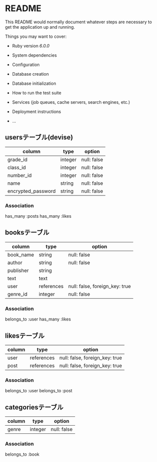# README

This README would normally document whatever steps are necessary to get the
application up and running.

Things you may want to cover:

* Ruby version
_6.0.0_

* System dependencies

* Configuration

* Database creation

* Database initialization

* How to run the test suite

* Services (job queues, cache servers, search engines, etc.)

* Deployment instructions

* ...

## usersテーブル(devise)
|column            |type   |option     |
|------------------|-------|-----------|
|grade_id          |integer|null: false|
|class_id          |integer|null: false|
|number_id         |integer|null: false|
|name              |string |null: false|
|encrypted_password|string |null: false|

### Association
has_many :posts
has_many :likes


## booksテーブル
|column            |type       |option                        |
|------------------|-----------|------------------------------|
|book_name         |string     |null: false                   | 
|author            |string     |null: false                   |
|publisher         |string     |                              |
|text              |text       |                              |
|user              |references |null: false, foreign_key: true|
|genre_id          |integer    |null: false                   |

### Association
belongs_to :user
has_many :likes

## likesテーブル
|column            |type       |option                        |
|------------------|-----------|------------------------------|
|user              |references |null: false, foreign_key: true|
|post              |references |null: false, foreign_key: true|

### Association
belongs_to :user
belongs_to :post

## categoriesテーブル
|column            |type       |option                        |
|------------------|-----------|------------------------------|
|genre             |integer    |null: false                   |

### Association
belongs_to :book